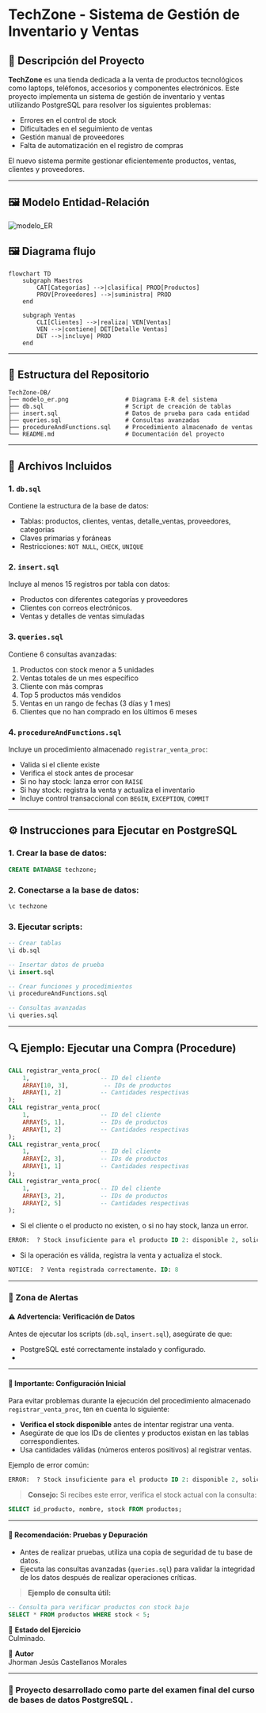 # TechZone - Sistema de Gestión de Inventario y Ventas

## 📄 Descripción del Proyecto

**TechZone** es una tienda dedicada a la venta de productos tecnológicos como laptops, teléfonos, accesorios y componentes electrónicos. Este proyecto implementa un sistema de gestión de inventario y ventas utilizando PostgreSQL para resolver los siguientes problemas:

- Errores en el control de stock
- Dificultades en el seguimiento de ventas
- Gestión manual de proveedores
- Falta de automatización en el registro de compras

El nuevo sistema permite gestionar eficientemente productos, ventas, clientes y proveedores.

---

## 🖼️ Modelo Entidad-Relación
![modelo_ER](https://github.com/user-attachments/assets/6ff2d76e-822d-47d3-b33b-83ce418de479)

## 🖼️ Diagrama flujo

```mermaid
flowchart TD
    subgraph Maestros
        CAT[Categorías] -->|clasifica| PROD[Productos]
        PROV[Proveedores] -->|suministra| PROD
    end

    subgraph Ventas
        CLI[Clientes] -->|realiza| VEN[Ventas]
        VEN -->|contiene| DET[Detalle Ventas]
        DET -->|incluye| PROD
    end
```
---

## 📁 Estructura del Repositorio
```
TechZone-DB/
├── modelo_er.png                # Diagrama E-R del sistema
├── db.sql                       # Script de creación de tablas
├── insert.sql                   # Datos de prueba para cada entidad
├── queries.sql                  # Consultas avanzadas
├── procedureAndFunctions.sql    # Procedimiento almacenado de ventas
└── README.md                    # Documentación del proyecto
```

---

## 📃 Archivos Incluidos

### 1. `db.sql`
Contiene la estructura de la base de datos:
- Tablas: productos, clientes, ventas, detalle_ventas, proveedores, categorias
- Claves primarias y foráneas
- Restricciones: `NOT NULL`, `CHECK`, `UNIQUE`

### 2. `insert.sql`
Incluye al menos 15 registros por tabla con datos:
- Productos con diferentes categorías y proveedores
- Clientes con correos electrónicos.
- Ventas y detalles de ventas simuladas

### 3. `queries.sql`
Contiene 6 consultas avanzadas:
1. Productos con stock menor a 5 unidades
2. Ventas totales de un mes específico
3. Cliente con más compras
4. Top 5 productos más vendidos
5. Ventas en un rango de fechas (3 días y 1 mes)
6. Clientes que no han comprado en los últimos 6 meses

### 4. `procedureAndFunctions.sql`
Incluye un procedimiento almacenado `registrar_venta_proc`:
- Valida si el cliente existe
- Verifica el stock antes de procesar
- Si no hay stock: lanza error con `RAISE`
- Si hay stock: registra la venta y actualiza el inventario
- Incluye control transaccional con `BEGIN`, `EXCEPTION`, `COMMIT`

---

## ⚙️ Instrucciones para Ejecutar en PostgreSQL

### 1. Crear la base de datos:
```sql
CREATE DATABASE techzone;
```

### 2. Conectarse a la base de datos:
```sql
\c techzone
```

### 3. Ejecutar scripts:
```sql
-- Crear tablas
\i db.sql

-- Insertar datos de prueba
\i insert.sql

-- Crear funciones y procedimientos
\i procedureAndFunctions.sql

-- Consultas avanzadas
\i queries.sql
```

---

## 🔍 Ejemplo: Ejecutar una Compra (Procedure)
```sql
CALL registrar_venta_proc(
    1,                    -- ID del cliente
    ARRAY[10, 3],          -- IDs de productos
    ARRAY[1, 2]           -- Cantidades respectivas
);
CALL registrar_venta_proc(
    1,                    -- ID del cliente
    ARRAY[5, 1],          -- IDs de productos
    ARRAY[1, 2]           -- Cantidades respectivas
);
CALL registrar_venta_proc(
    1,                    -- ID del cliente
    ARRAY[2, 3],          -- IDs de productos
    ARRAY[1, 1]           -- Cantidades respectivas
);
CALL registrar_venta_proc(
    1,                    -- ID del cliente
    ARRAY[3, 2],          -- IDs de productos
    ARRAY[2, 5]           -- Cantidades respectivas
);
```
- Si el cliente o el producto no existen, o si no hay stock, lanza un error.
```sql
ERROR:  ? Stock insuficiente para el producto ID 2: disponible 2, solicitado 5.
```
- Si la operación es válida, registra la venta y actualiza el stock.
```sql
NOTICE:  ? Venta registrada correctamente. ID: 8
```
---
### 🚨 **Zona de Alertas**

#### ⚠️ **Advertencia: Verificación de Datos**
Antes de ejecutar los scripts (`db.sql`, `insert.sql`), asegúrate de que:
- PostgreSQL esté correctamente instalado y configurado.
- 
---

#### 🔧 **Importante: Configuración Inicial**
Para evitar problemas durante la ejecución del procedimiento almacenado `registrar_venta_proc`, ten en cuenta lo siguiente:
- **Verifica el stock disponible** antes de intentar registrar una venta.
- Asegúrate de que los IDs de clientes y productos existan en las tablas correspondientes.
- Usa cantidades válidas (números enteros positivos) al registrar ventas.

Ejemplo de error común:
```sql
ERROR:  ? Stock insuficiente para el producto ID 2: disponible 2, solicitado 5.
```

> **Consejo:** Si recibes este error, verifica el stock actual con la consulta:
```sql
SELECT id_producto, nombre, stock FROM productos;
```

---

#### 📌 **Recomendación: Pruebas y Depuración**
- Antes de realizar pruebas, utiliza una copia de seguridad de tu base de datos.
- Ejecuta las consultas avanzadas (`queries.sql`) para validar la integridad de los datos después de realizar operaciones críticas.

> **Ejemplo de consulta útil:**
```sql
-- Consulta para verificar productos con stock bajo
SELECT * FROM productos WHERE stock < 5;
```

🚨 **Estado del Ejercicio**  
Culminado.  

👤 **Autor**  
Jhorman Jesús Castellanos Morales  

---
### 🌟 Proyecto desarrollado como parte del examen final del curso de bases de datos PostgreSQL .
